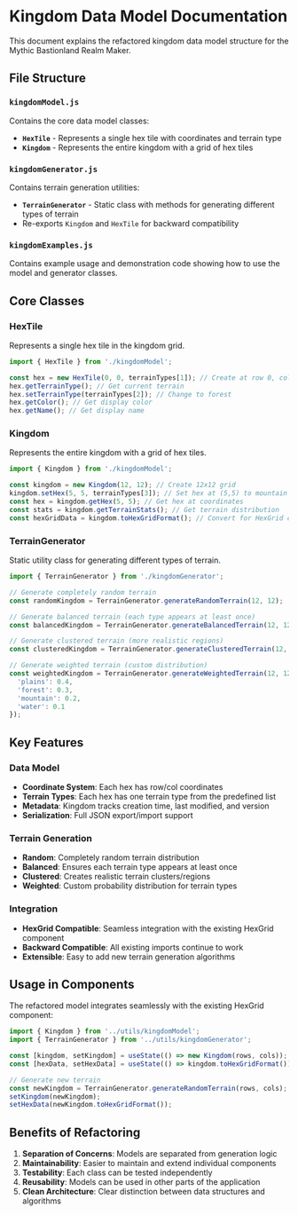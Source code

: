 # Kingdom Data Model Documentation

This document explains the refactored kingdom data model structure for the Mythic Bastionland Realm Maker.

## File Structure

### `kingdomModel.js`
Contains the core data model classes:
- **`HexTile`** - Represents a single hex tile with coordinates and terrain type
- **`Kingdom`** - Represents the entire kingdom with a grid of hex tiles

### `kingdomGenerator.js` 
Contains terrain generation utilities:
- **`TerrainGenerator`** - Static class with methods for generating different types of terrain
- Re-exports `Kingdom` and `HexTile` for backward compatibility

### `kingdomExamples.js`
Contains example usage and demonstration code showing how to use the model and generator classes.

## Core Classes

### HexTile
Represents a single hex tile in the kingdom grid.

```javascript
import { HexTile } from './kingdomModel';

const hex = new HexTile(0, 0, terrainTypes[1]); // Create at row 0, col 0 with plains
hex.getTerrainType(); // Get current terrain
hex.setTerrainType(terrainTypes[2]); // Change to forest
hex.getColor(); // Get display color
hex.getName(); // Get display name
```

### Kingdom
Represents the entire kingdom with a grid of hex tiles.

```javascript
import { Kingdom } from './kingdomModel';

const kingdom = new Kingdom(12, 12); // Create 12x12 grid
kingdom.setHex(5, 5, terrainTypes[3]); // Set hex at (5,5) to mountain
const hex = kingdom.getHex(5, 5); // Get hex at coordinates
const stats = kingdom.getTerrainStats(); // Get terrain distribution
const hexGridData = kingdom.toHexGridFormat(); // Convert for HexGrid component
```

### TerrainGenerator
Static utility class for generating different types of terrain.

```javascript
import { TerrainGenerator } from './kingdomGenerator';

// Generate completely random terrain
const randomKingdom = TerrainGenerator.generateRandomTerrain(12, 12);

// Generate balanced terrain (each type appears at least once)
const balancedKingdom = TerrainGenerator.generateBalancedTerrain(12, 12);

// Generate clustered terrain (more realistic regions)
const clusteredKingdom = TerrainGenerator.generateClusteredTerrain(12, 12);

// Generate weighted terrain (custom distribution)
const weightedKingdom = TerrainGenerator.generateWeightedTerrain(12, 12, {
  'plains': 0.4,
  'forest': 0.3,
  'mountain': 0.2,
  'water': 0.1
});
```

## Key Features

### Data Model
- **Coordinate System**: Each hex has row/col coordinates
- **Terrain Types**: Each hex has one terrain type from the predefined list
- **Metadata**: Kingdom tracks creation time, last modified, and version
- **Serialization**: Full JSON export/import support

### Terrain Generation
- **Random**: Completely random terrain distribution
- **Balanced**: Ensures each terrain type appears at least once
- **Clustered**: Creates realistic terrain clusters/regions
- **Weighted**: Custom probability distribution for terrain types

### Integration
- **HexGrid Compatible**: Seamless integration with the existing HexGrid component
- **Backward Compatible**: All existing imports continue to work
- **Extensible**: Easy to add new terrain generation algorithms

## Usage in Components

The refactored model integrates seamlessly with the existing HexGrid component:

```javascript
import { Kingdom } from '../utils/kingdomModel';
import { TerrainGenerator } from '../utils/kingdomGenerator';

const [kingdom, setKingdom] = useState(() => new Kingdom(rows, cols));
const [hexData, setHexData] = useState(() => kingdom.toHexGridFormat());

// Generate new terrain
const newKingdom = TerrainGenerator.generateRandomTerrain(rows, cols);
setKingdom(newKingdom);
setHexData(newKingdom.toHexGridFormat());
```

## Benefits of Refactoring

1. **Separation of Concerns**: Models are separated from generation logic
2. **Maintainability**: Easier to maintain and extend individual components
3. **Testability**: Each class can be tested independently
4. **Reusability**: Models can be used in other parts of the application
5. **Clean Architecture**: Clear distinction between data structures and algorithms
